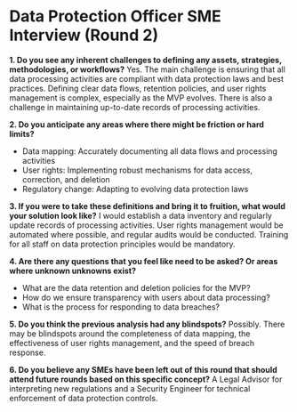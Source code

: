 # Data Protection Officer SME Interview (Round 2)

**1. Do you see any inherent challenges to defining any assets, strategies, methodologies, or workflows?**
Yes. The main challenge is ensuring that all data processing activities are compliant with data protection laws and best practices. Defining clear data flows, retention policies, and user rights management is complex, especially as the MVP evolves. There is also a challenge in maintaining up-to-date records of processing activities.

**2. Do you anticipate any areas where there might be friction or hard limits?**
- Data mapping: Accurately documenting all data flows and processing activities
- User rights: Implementing robust mechanisms for data access, correction, and deletion
- Regulatory change: Adapting to evolving data protection laws

**3. If you were to take these definitions and bring it to fruition, what would your solution look like?**
I would establish a data inventory and regularly update records of processing activities. User rights management would be automated where possible, and regular audits would be conducted. Training for all staff on data protection principles would be mandatory.

**4. Are there any questions that you feel like need to be asked? Or areas where unknown unknowns exist?**
- What are the data retention and deletion policies for the MVP?
- How do we ensure transparency with users about data processing?
- What is the process for responding to data breaches?

**5. Do you think the previous analysis had any blindspots?**
Possibly. There may be blindspots around the completeness of data mapping, the effectiveness of user rights management, and the speed of breach response.

**6. Do you believe any SMEs have been left out of this round that should attend future rounds based on this specific concept?**
A Legal Advisor for interpreting new regulations and a Security Engineer for technical enforcement of data protection controls. 